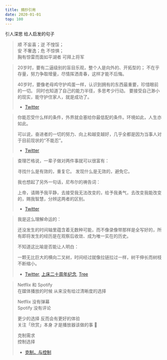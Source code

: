 ```yaml
---
title: 摘抄引用
date: 2020-01-01
top: 100
---
```


引人深思 给人启发的句子

<!--more-->

> 顺 不妄喜；逆 不惶馁；<br/>
> 安 不奢逸；危 不惊惧；<br/>
> 胸有惊雷而面如平湖者 可拜上将军

> 20岁时，要有二逼级别的盲目乐观，整个人是向外的、开拓型的；
> 不在乎存量，努力争取增量，尽情挥洒青春，这样才能不后悔。
> 
> 40岁时，要像老母鸡守护鸡蛋一样，认识到拥有的东西最重要，珍惜眼前的一切。
> 同时也知道了自己的能力半径，多思考少行动。
> 要接受自己渺小的现实，能守护住家人，就是成功了。
>
> - [Twitter](https://twitter.com/90kPa/status/1717350330155876752)

> 你能忍受什么样的条件，外界就会塞给你最低配的条件。环境如此，人生亦如此。
>
> 可以说，奋进者的一切的努力、向上和越变越好，几乎全都是因为当事人对于目前现状的“不能忍”。
> 
> - [Twitter](https://twitter.com/bornajerk/status/1639792426175848448)

> 查理芒格说，一辈子做对两件事就可以很富有：
>
> 寻找什么是有效的，重复它。
> 发现什么是无效的，避免它。
>
> 我也想起了另外一句话，尼布尔的祷告词：
>
> 上帝，请赐予我平静，去接受我无法改变的，给予我勇气，去改变我能改变的，赐我智慧，分辨这两者的区别。
>
> - [Twitter](https://twitter.com/Barret_China/status/1696160135805116559)

> 我是这么理解命运的：
>
> 还没发生的时间轴里蕴含着无数种可能，而不像录像带那样是全写好的，所有即将发生的经历是在观察后收敛、成为唯一实在的历史。
>
> 不知道这比喻是否能让人明白：
>
> 一颗无比巨大的横向二叉树，时间经过就像拉链拉过一样，树干伸长而树枝不断缩小。
>
> - [Twitter](https://twitter.com/yihong0618/status/1642066694595317760), [上床二十周年纪念](https://soulogic.com/item/3629), [Tree](https://twitter.com/waitbutwhy/status/1476962460049584136)

> Netflix 和 Spotify  
> 在媒体播放的时候 从来没有给过清晰度的选择
>
> Netflix 没有弹幕  
> Spotify 没有评论
>
> 更少的选择 反而会有更好的体验  
> 关注「欣赏」本身 才是播放器该做的事 🤔
>
> 克制需求  
> 控制选择
>
> - [克制，与控制](https://www.chen9.info/fragment/2019/05/26/control-and-discipline/)